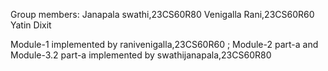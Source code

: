Group members:
  Janapala swathi,23CS60R80
  Venigalla Rani,23CS60R60
  Yatin Dixit

Module-1 implemented by ranivenigalla,23CS60R60 ;
Module-2 part-a and Module-3.2 part-a implemented by swathijanapala,23CS60R80
